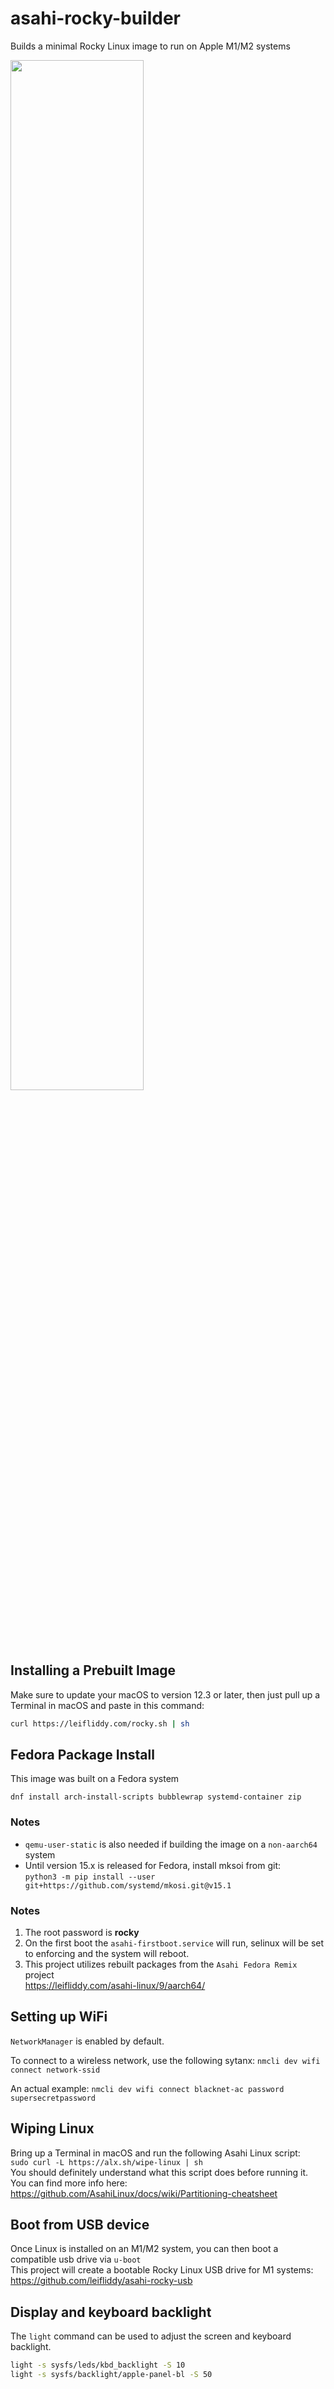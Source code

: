 # asahi-rocky-builder

Builds a minimal Rocky Linux image to run on Apple M1/M2 systems

<img src="https://github.com/leifliddy/asahi-rocky-builder/assets/12903289/3869b182-2eb9-4a46-8f65-0da3366cfd6a" width=65%>

## Installing a Prebuilt Image

Make sure to update your macOS to version 12.3 or later, then just pull up a Terminal in macOS and paste in this command:

```sh
curl https://leifliddy.com/rocky.sh | sh
```

## Fedora Package Install
This image was built on a Fedora system

```dnf install arch-install-scripts bubblewrap systemd-container zip```

### Notes

- ```qemu-user-static``` is also needed if building the image on a ```non-aarch64``` system  
- Until version 15.x is released for Fedora, install mksoi from git:  
  `python3 -m pip install --user git+https://github.com/systemd/mkosi.git@v15.1`

### Notes

1. The root password is **rocky**
2. On the first boot the ```asahi-firstboot.service``` will run, selinux will be set to enforcing and the system will reboot.
3. This project utilizes rebuilt packages from the `Asahi Fedora Remix` project  
https://leifliddy.com/asahi-linux/9/aarch64/

## Setting up WiFi

`NetworkManager` is enabled by default.

To connect to a wireless network, use the following sytanx:
```nmcli dev wifi connect network-ssid```

An actual example:
```nmcli dev wifi connect blacknet-ac password supersecretpassword```

## Wiping Linux

Bring up a Terminal in macOS and run the following Asahi Linux script:  
```sudo curl -L https://alx.sh/wipe-linux | sh```  
You should definitely understand what this script does before running it. You can find more info here:  
<https://github.com/AsahiLinux/docs/wiki/Partitioning-cheatsheet>  

## Boot from USB device

Once Linux is installed on an M1/M2 system, you can then boot a compatible usb drive via ```u-boot```  
This project will create a bootable Rocky Linux USB drive for M1 systems:  
<https://github.com/leifliddy/asahi-rocky-usb>

## Display and keyboard backlight

The `light` command can be used to adjust the screen and keyboard backlight.

```sh
light -s sysfs/leds/kbd_backlight -S 10
light -s sysfs/backlight/apple-panel-bl -S 50
```
